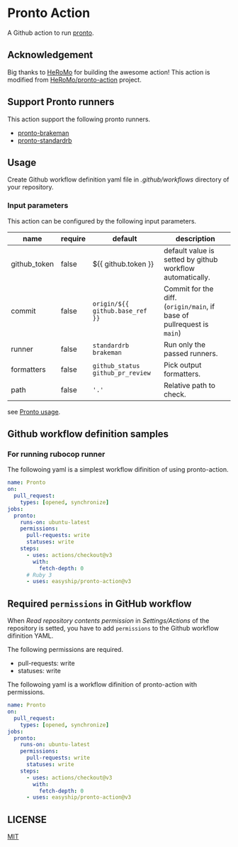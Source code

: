 # Pronto Action

A Github action to run [pronto](https://github.com/prontolabs/pronto).

## Acknowledgement

Big thanks to [HeRoMo](https://github.com/HeRoMo) for building the awesome action!
This action is modified from [HeRoMo/pronto\-action](https://github.com/HeRoMo/pronto-action) project.

## Support Pronto runners

This action support the following pronto runners.

- [pronto\-brakeman](https://github.com/prontolabs/pronto-brakeman)
- [pronto\-standardrb](https://github.com/julianrubisch/pronto-standardrb)

## Usage

Create Github workflow definition yaml file in *.github/workflows* directory of your repository.

### Input parameters

This action can be configured by the following input parameters.
<!-- textlint-disable spellcheck-tech-word -->
| name | require | default | description |
|---|---|---|---|
| github_token | false | ${{ github.token }} | default value is setted by github workflow automatically. |
| commit | false | `origin/${{ github.base_ref }}` | Commit for the diff.<br>(`origin/main`, if base of pullrequest is `main`) |
| runner | false | `standardrb brakeman` | Run only the passed runners. |
| formatters | false | `github_status github_pr_review` | Pick output formatters. |
| path | false | `'.'` | Relative path to check. |
<!-- textlint-enable spellcheck-tech-word -->
see [Pronto usage](https://github.com/prontolabs/pronto#usage).

## Github workflow definition samples

### For running rubocop runner

The followoing yaml is a simplest workflow difinition of using pronto-action.

```yaml
name: Pronto
on:
  pull_request:
    types: [opened, synchronize]
jobs:
  pronto:
    runs-on: ubuntu-latest
    permissions:
      pull-requests: write
      statuses: write
    steps:
      - uses: actions/checkout@v3
        with:
          fetch-depth: 0
      # Ruby 3
      - uses: easyship/pronto-action@v3
```

## Required `permissions` in GitHub workflow

When *Read repository contents permission* in *Settings/Actions* of the repository is setted, you have to add `permissions` to the Github workflow difinition YAML.

The following permissions are required.

- pull-requests: write
- statuses: write

The followoing yaml is a workflow difinition of pronto-action with permissions.

```yaml
name: Pronto
on:
  pull_request:
    types: [opened, synchronize]
jobs:
  pronto:
    runs-on: ubuntu-latest
    permissions:
      pull-requests: write
      statuses: write
    steps:
      - uses: actions/checkout@v3
        with:
          fetch-depth: 0
      - uses: easyship/pronto-action@v3
```

## LICENSE
[MIT](LICENSE)
